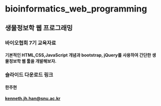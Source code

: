 # bioinformatics_web_programming

## 생물정보학 웹 프로그래밍
### 바이오협회 7기 교육자료

#### 기본적인 HTML,CSS,JavaScript 개념과 bootstrap, jQuery를 사용하여 간단한 생물정보학 웹 툴을 개발해보자.

### 슬라이드 다운로드 링크


#### 한주현
#### kenneth.jh.han@snu.ac.kr

